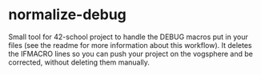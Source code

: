 # normalize-debug
Small tool for 42-school project to handle the DEBUG macros put in your files (see the readme for more information about this workflow). It deletes the IFMACRO lines so you can push your project on the vogsphere and be corrected, without deleting them manually.
